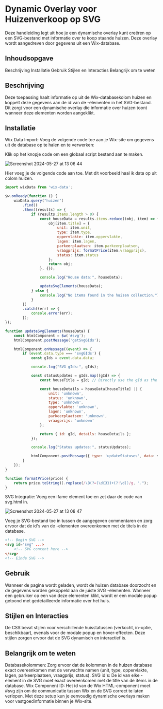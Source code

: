 # Dynamic Overlay voor Huizenverkoop op SVG
Deze handleiding legt uit hoe je een dynamische overlay kunt creëren op een SVG-bestand met informatie over te koop staande huizen. Deze overlay wordt aangedreven door gegevens uit een Wix-database.

## Inhoudsopgave
Beschrijving
Installatie
Gebruik
Stijlen en Interacties
Belangrijk om te weten

## Beschrijving
Deze toepassing haalt informatie op uit de Wix-databasekolom huizen en koppelt deze gegevens aan de id van de <g>-elementen in het SVG-bestand. Dit zorgt voor een dynamische overlay die informatie over huizen toont wanneer deze elementen worden aangeklikt.

## Installatie
Wix Data Import:
Voeg de volgende code toe aan je Wix-site om gegevens uit de database op te halen en te verwerken:

Klik op het knopje code om een globaal script bestand aan te maken.

![Screenshot 2024-05-27 at 13 06 44](https://github.com/Knetters/wix-svg-element/assets/60781257/f84ecc94-1cf8-4ad1-8a03-fa9e44247606)

Hier voeg je de volgende code aan toe. Met dit voorbeeld haal ik data op uit colom huizen.
```javascript
import wixData from 'wix-data';

$w.onReady(function () {
    wixData.query("huizen")
        .find()
        .then((results) => {
            if (results.items.length > 0) {
                const houseData = results.items.reduce((obj, item) => {
                    obj[item.title] = {
                        unit: item.unit,
                        type: item.type,
                        oppervlakte: item.oppervlakte,
                        lagen: item.lagen,
                        parkeerplaatsen: item.parkeerplaatsen,
                        vraagprijs: formatPrice(item.vraagprijs),
                        status: item.status
                    };
                    return obj;
                }, {});

                console.log("House data:", houseData);

                updateSvgElements(houseData);
            } else {
                console.log("No items found in the huizen collection.");
            }
        })
        .catch((err) => {
            console.error(err);
        });
});

function updateSvgElements(houseData) {
    const htmlComponent = $w('#svg');
    htmlComponent.postMessage('getSvgGIds');

    htmlComponent.onMessage((event) => {
        if (event.data.type === 'svgGIds') {
            const gIds = event.data.data;

            console.log("SVG gIds:", gIds);

            const statusUpdates = gIds.map((gId) => {
                const houseTitle = gId; // Directly use the gId as the title

                const houseDetails = houseData[houseTitle] || {
                    unit: 'unknown',
                    status: 'unknown',
                    type: 'unknown',
                    oppervlakte: 'unknown',
                    lagen: 'unknown',
                    parkeerplaatsen: 'unknown',
                    vraagprijs: 'unknown'
                };

                return { id: gId, details: houseDetails };
            });

            console.log("Status updates:", statusUpdates);

            htmlComponent.postMessage({ type: 'updateStatuses', data: statusUpdates });
        }
    });
}

function formatPrice(price) {
    return price.toString().replace(/\B(?=(\d{3})+(?!\d))/g, ".");
}
```

SVG Integratie:
Voeg een ifame element toe en zet daar de code van svg.html in.

![Screenshot 2024-05-27 at 13 08 47](https://github.com/Knetters/wix-svg-element/assets/60781257/be3c2ebd-80b0-430f-99b4-6d988a902d01)

Voeg je SVG-bestand toe in tussen de aangegeven commentaren en zorg ervoor dat de id's van de <g>-elementen overeenkomen met de titels in de database.
```html
<!-- Begin SVG -->
<svg id="svg" ...>
    <!-- SVG content here -->
</svg>
<!-- Einde SVG -->
```

## Gebruik
Wanneer de pagina wordt geladen, wordt de huizen database doorzocht en de gegevens worden gekoppeld aan de juiste SVG <g>-elementen. Wanneer een gebruiker op een van deze elementen klikt, wordt er een modale popup getoond met gedetailleerde informatie over het huis.

## Stijlen en Interacties
De CSS bevat stijlen voor verschillende huisstatussen (verkocht, in-optie, beschikbaar), evenals voor de modale popup en hover-effecten. Deze stijlen zorgen ervoor dat de SVG dynamisch en interactief is.

## Belangrijk om te weten
Databasekolommen: Zorg ervoor dat de kolommen in de huizen database exact overeenkomen met de verwachte namen (unit, type, oppervlakte, lagen, parkeerplaatsen, vraagprijs, status).
SVG id's: De id van elke <g>-element in de SVG moet exact overeenkomen met de title van de items in de database.
Wix Component ID: Het id van de Wix HTML-component moet #svg zijn om de communicatie tussen Wix en de SVG correct te laten verlopen.
Met deze setup kun je eenvoudig dynamische overlays maken voor vastgoedinformatie binnen je Wix-site.

